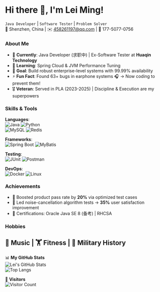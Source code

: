 # Hi there 👋, I'm Lei Ming! 

`Java Developer` | `Software Tester` | `Problem Solver`  
📍 Shenzhen, China | ✉️ 458261197@qq.com | 📱 177-5077-0756  

### **About Me**
- 🔭 **Currently**: Java Developer (求职中) | Ex-Software Tester at **Huaqin Technology**  
- 🌱 **Learning**: Spring Cloud & JVM Performance Tuning  
- 🎯 **Goal**: Build robust enterprise-level systems with 99.99% availability  
- ⚡ **Fun Fact**: Found 63+ bugs in earphone systems 🎧 → Now coding to prevent them!  
- 🎖️ **Veteran**: Served in PLA (2023-2025) | Discipline & Execution are my superpowers  

### **Skills & Tools**  
**Languages**:  
![Java](https://img.shields.io/badge/Java-Expert-red?logo=java&logoColor=white)
![Python](https://img.shields.io/badge/Python-Scripting-blue?logo=python)  
![MySQL](https://img.shields.io/badge/MySQL-Transactions-yellow?logo=mysql)
![Redis](https://img.shields.io/badge/Redis-Caching-red?logo=redis)  

**Frameworks**:  
![Spring Boot](https://img.shields.io/badge/Spring%20Boot-Microservices-green?logo=spring)
![MyBatis](https://img.shields.io/badge/MyBatis-ORM-blueviolet?logo=apache)  

**Testing**:  
![JUnit](https://img.shields.io/badge/JUnit-Testing-orange?logo=junit5)
![Postman](https://img.shields.io/badge/Postman-API%20Testing-ff69b4?logo=postman)  

**DevOps**:  
![Docker](https://img.shields.io/badge/Docker-Containers-2496ED?logo=docker)
![Linux](https://img.shields.io/badge/Linux-Shell-black?logo=linux)  

### **Achievements**  
- 🚀 Boosted product pass rate by **20%** via optimized test cases  
- 🎯 Led noise-cancellation algorithm tests → **35%** user satisfaction improvement  
- 📜 Certifications: Oracle Java SE 8 (备考) | RHCSA  

### **Hobbies**  
🎵 Music | 🏋️ Fitness | 📖 Military History    
---

📊 **My GitHub Stats**  
![Lei's GitHub Stats](https://github-readme-stats.vercel.app/api?username=yourusername&show_icons=true&theme=radical)  
![Top Langs](https://github-readme-stats.vercel.app/api/top-langs/?username=yourusername&layout=compact&hide=html,css)  

👀 **Visitors**  
![Visitor Count](https://visitor-badge.laobi.icu/badge?page_id=yourusername.yourusername)  
